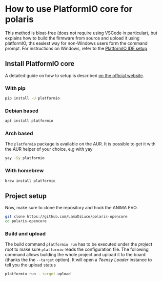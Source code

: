 # How to use PlatformIO core for polaris

This method is bloat-free (does not require using VSCode in particular), but explains how to build the firmware from source and upload it using platformIO, ths easiest way for non-Windows users form the command prompt.
For instructions on Windows, refer to the [PlatformIO IDE setup](https://github.com/LamaDiLuce/polaris-opencore/wiki/VSCode-PlatformIO)

## Install PlatformIO core
A detailed guide on how to setup is described [on the official website](https://platformio.org/install/cli).

### With pip
```bash
pip install -U platformio
```
### Debian based
```sh
apt install platformio
```

### Arch based
The `platformio` package is available on the AUR. It is possible to get it with the AUR helper of your choice, e.g with yay
```sh
yay -Sy platformio
```

### With homebrew
```sh
brew install platformio
```
## Project setup
Now, make sure to clone the repository and hook the ANIMA EVO.
```sh
git clone https://github.com/LamaDiLuce/polaris-opencore
cd polaris-opencore
```
### Build and upload
The build command `platformio run` has to be executed under the *project root* to make sure `platformio` reads the configuration file.
The following command allows building the whole project and upload it to the board (thanks the the `--target` option). It will open a *Teensy Loader* instance to tell you the upload status
```sh
platformio run --target upload
```
